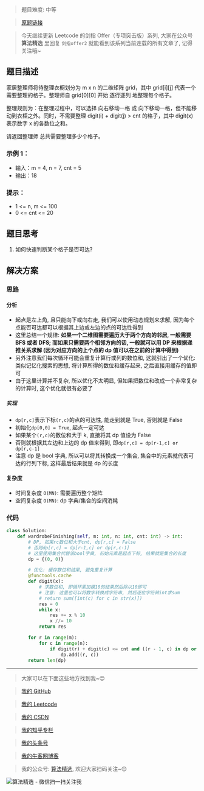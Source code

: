 > 题目难度: 中等

> [原题链接](https://leetcode.cn/problems/ji-qi-ren-de-yun-dong-fan-wei-lcof/)

> 今天继续更新 Leetcode 的剑指 Offer（专项突击版）系列, 大家在公众号 **算法精选** 里回复 `剑指offer2` 就能看到该系列当前连载的所有文章了, 记得关注哦~

## 题目描述

家居整理师将待整理衣橱划分为 m x n 的二维矩阵 grid，其中 grid[i][j] 代表一个需要整理的格子。整理师自 grid[0][0] 开始 逐行逐列 地整理每个格子。

整理规则为：在整理过程中，可以选择 向右移动一格 或 向下移动一格，但不能移动到衣柜之外。同时，不需要整理 digit(i) + digit(j) > cnt 的格子，其中 digit(x) 表示数字 x 的各数位之和。

请返回整理师 总共需要整理多少个格子。

### 示例 1：

- 输入：m = 4, n = 7, cnt = 5
- 输出：18

### 提示：

- 1 <= n, m <= 100
- 0 <= cnt <= 20

## 题目思考

1. 如何快速判断某个格子是否可达?

## 解决方案

### 思路

#### 分析

- 起点是左上角, 且只能向下或向右走, 我们可以使用动态规划来求解, 因为每个点能否可达都可以根据其上边或左边的点的可达性得到
- 这里总结一个规律: **如果一个二维图需要遍历大于两个方向的邻居, 一般需要 BFS 或者 DFS; 而如果只需要两个相邻方向的话, 一般就可以用 DP 来根据递推关系求解 (因为对应方向的上个点的 dp 值可以在之前的计算中得到)**
- 另外注意我们每次循环可能会重复计算行或列的数位和, 这就引出了一个优化: 类似记忆化搜索的思想, 将计算所得的数位和缓存起来, 之后直接用缓存的值即可
- 由于这里计算并不复杂, 所以优化不太明显, 但如果把数位和改成一个非常复杂的计算时, 这个优化就很有必要了

##### 实现

- `dp[r,c]`表示下标`(r,c)`的点的可达性, 能走到就是 True, 否则就是 False
- 初始化`dp[0,0] = True`, 起点一定可达
- 如果某个`(r,c)`的数位和大于 k, 直接将其 dp 值设为 False
- 否则就根据其左边和上边的 dp 值来得到, 即`dp[r,c] = dp[r-1,c] or dp[r,c-1]`
- 注意 dp 是 bool 字典, 所以可以将其转换成一个集合, 集合中的元素就代表可达的行列下标, 这样最后结果就是 dp 的长度

#### 复杂度

- 时间复杂度 `O(MN)`: 需要遍历整个矩阵
- 空间复杂度 `O(MN)`: dp 字典/集合的空间消耗

### 代码

```python
class Solution:
    def wardrobeFinishing(self, m: int, n: int, cnt: int) -> int:
        # DP, 如果rc数位和大于cnt, dp[r,c] = False
        # 否则dp[r,c] = dp[r-1,c] or dp[r,c-1]
        # 这里使用集合代替该bool字典, 初始元素是起点下标, 结果就是集合的长度
        dp = {(0, 0)}

        # 优化: 缓存数位和结果, 避免重复计算
        @functools.cache
        def digit(x):
            # 求数位和, 即循环累加模10的结果然后除以10即可
            # 注意: 这里也可以将数字转换成字符串, 然后逐位字符转int求sum
            # return sum([int(c) for c in str(x)])
            res = 0
            while x:
                res += x % 10
                x //= 10
            return res

        for r in range(m):
            for c in range(n):
                if digit(r) + digit(c) <= cnt and ((r - 1, c) in dp or (r, c - 1) in dp):
                    dp.add((r, c))
        return len(dp)
```

---

> 大家可以在下面这些地方找到我~😊

> [我的 GitHub](https://github.com/zjulyx)

> [我的 Leetcode](https://leetcode-cn.com/u/suibianfahui/)

> [我的 CSDN](https://me.csdn.net/zjulyx1993)

> [我的知乎专栏](https://zhuanlan.zhihu.com/c_1242508721932464128)

> [我的头条号](https://www.toutiao.com/c/user/1090304683804520/#mid=1671643017345028)

> [我的牛客网博客](https://blog.nowcoder.net/zjulyx)

> 我的公众号: [算法精选](https://mp.weixin.qq.com/s?__biz=MzA5MDk1MjI5MA==&mid=2247484158&idx=1&sn=90176bac32cf7af40e4074c721fd8a95&chksm=900285f3a7750ce5a068c9c9773781461819633f2fd60533732637ec9520c908371ebc218d49&scene=178&cur_album_id=1386231241346859009#rd), 欢迎大家扫码关注~😊

![算法精选 - 微信扫一扫关注我](https://pic1.zhimg.com/80/v2-7c988a7b35886df51596ef23616764ac_1440w.jpg)
